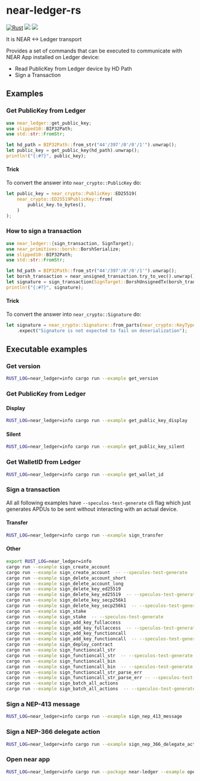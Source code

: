 # near-ledger-rs

[![Rust](https://github.com/khorolets/near-ledger-rs/actions/workflows/rust.yml/badge.svg?branch=main)](https://github.com/khorolets/near-ledger-rs/actions/workflows/rust.yml)
[![](http://meritbadge.herokuapp.com/near-ledger)](https://crates.io/crates/near-ledger)
[![]( https://docs.rs/near-ledger/badge.svg)]( https://docs.rs/near-ledger/)

It is NEAR <-> Ledger transport


Provides a set of commands that can be executed to communicate with NEAR App installed on Ledger device:

* Read PublicKey from Ledger device by HD Path
* Sign a Transaction


## Examples


### Get PublicKey from Ledger


```rust
use near_ledger::get_public_key;
use slipped10::BIP32Path;
use std::str::FromStr;

let hd_path = BIP32Path::from_str("44'/397'/0'/0'/1'").unwrap();
let public_key = get_public_key(hd_path).unwrap();
println!("{:#?}", public_key);
```


#### Trick


To convert the answer into `near_crypto::PublicKey` do:

```rust
let public_key = near_crypto::PublicKey::ED25519(
    near_crypto::ED25519PublicKey::from(
        public_key.to_bytes(),
    )
);
```


### How to sign a transaction


```rust
use near_ledger::{sign_transaction, SignTarget};
use near_primitives::borsh::BorshSerialize;
use slipped10::BIP32Path;
use std::str::FromStr;

let hd_path = BIP32Path::from_str("44'/397'/0'/0'/1'").unwrap();
let borsh_transaction = near_unsigned_transaction.try_to_vec().unwrap();
let signature = sign_transaction(SignTarget::BorshUnsignedTx(borsh_transaction), hd_path).unwrap();
println!("{:#?}", signature);
```


#### Trick

To convert the answer into `near_crypto::Signature` do:


```rust
let signature = near_crypto::Signature::from_parts(near_crypto::KeyType::ED25519, &signature)
    .expect("Signature is not expected to fail on deserialization");
```

## Executable examples

### Get version

```bash
RUST_LOG=near_ledger=info cargo run --example get_version
```

### Get PublicKey from Ledger

#### Display

```bash
RUST_LOG=near_ledger=info cargo run --example get_public_key_display
```
#### Silent

```bash
RUST_LOG=near_ledger=info cargo run --example get_public_key_silent
```

### Get WalletID from Ledger

```bash
RUST_LOG=near_ledger=info cargo run --example get_wallet_id
```
### Sign a transaction

All all following examples have `--speculos-test-generate` cli flag which just generates APDUs
to be sent without interacting with an actual device.

#### Transfer

```bash
RUST_LOG=near_ledger=info cargo run --example sign_transfer
```

#### Other

```bash
export RUST_LOG=near_ledger=info
cargo run --example sign_create_account
cargo run --example sign_create_account  -- --speculos-test-generate
cargo run --example sign_delete_account_short
cargo run --example sign_delete_account_long
cargo run --example sign_delete_key_ed25519
cargo run --example sign_delete_key_ed25519  -- --speculos-test-generate
cargo run --example sign_delete_key_secp256k1
cargo run --example sign_delete_key_secp256k1  -- --speculos-test-generate
cargo run --example sign_stake
cargo run --example sign_stake  -- --speculos-test-generate
cargo run --example sign_add_key_fullaccess
cargo run --example sign_add_key_fullaccess  -- --speculos-test-generate
cargo run --example sign_add_key_functioncall
cargo run --example sign_add_key_functioncall  -- --speculos-test-generate
cargo run --example sign_deploy_contract
cargo run --example sign_functioncall_str
cargo run --example sign_functioncall_str  -- --speculos-test-generate
cargo run --example sign_functioncall_bin
cargo run --example sign_functioncall_bin  -- --speculos-test-generate
cargo run --example sign_functioncall_str_parse_err
cargo run --example sign_functioncall_str_parse_err -- --speculos-test-generate
cargo run --example sign_batch_all_actions
cargo run --example sign_batch_all_actions  -- --speculos-test-generate
```

### Sign a NEP-413 message

```bash
RUST_LOG=near_ledger=info cargo run --example sign_nep_413_message
```

### Sign a NEP-366 delegate action

```bash
RUST_LOG=near_ledger=info cargo run --example sign_nep_366_delegate_action
```

### Open near app

```bash
RUST_LOG=near_ledger=info cargo run --package near-ledger --example open_application 
```
